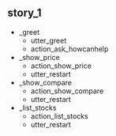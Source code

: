 ## story_1
* _greet
   - utter_greet
   - action_ask_howcanhelp
* _show_price
   - action_show_price
   - utter_restart
* _show_compare
   - action_show_compare
   - utter_restart
* _list_stocks
   - action_list_stocks
   - utter_restart